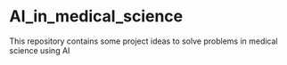 # AI_in_medical_science
This repository contains some project ideas to solve problems in medical science using AI
